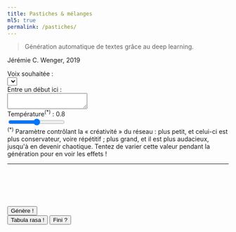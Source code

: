 ```yaml
---
title: Pastiches & mélanges    
ml5: true
permalink: /pastiches/  
---
```


> Génération automatique de textes grâce au deep learning.

<!--more-->

<div id="jcw-signature">
  <p>Jérémie C. Wenger, 2019</p>
</div>

<div id="lstm-controls">
  <div>
    <span>Voix souhaitée :</span>
  </div>
  <div>
    <select id="model-select"></select>
  </div>
  <div>
    <span>Entre un début ici :</span>
  </div>
  <div>
    <textarea id="text-input" placeholder=""></textarea>
  </div>
  <div>
    Température<sup>(*)</sup> : <span id="temperature">0.8</span>
  </div>
  <div>
    <input id="temp-slider" type="range" min="0.1" max="1.5" step="0.01" value="0.8" />
  </div>
  <div id="temp-note"><sup>(*)</sup> Paramètre contrôlant la « créativité » du réseau : plus petit, et celui-ci est plus conservateur, voire répétitif ; plus grand, et il est plus audacieux, jusqu'à en devenir chaotique. Tentez de varier cette valeur pendant la génération pour en voir les effets !</div>
  <hr />
</div>

<div> 
  <div id="breaks">
    <br /><br /><br /><br />
  </div>
  <p id="result">
  <span id="original"></span><span id="prediction"></span>
  </p>
  <i><span id="signature"></span></i>
</div>

<div id="lstm-generate">
  <button id="generate">Génère !</button>
  <div id="lstm-buttons">
    <button id="tabula">Tabula rasa !</button>
    <button id="finis">Fini ?</button>
  </div>
</div>
